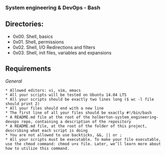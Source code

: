 ### System engineering & DevOps - Bash 

## Directories:
   * 0x00. Shell, basics
   * 0x01. Shell, permissions
   * 0x02. Shell, I/O Redirections and filters
   * 0x03. Shell, init files, variables and expansions

## Requirements

*General*

    * Allowed editors: vi, vim, emacs
    * All your scripts will be tested on Ubuntu 14.04 LTS
    * All your scripts should be exactly two lines long ($ wc -l file should print 2)
    * All your files should end with a new line
    * The first line of all your files should be exactly #!/bin/bash
    * A README.md file at the root of the holberton-system_engineering-devops repo, containing a description of the repository
    * A README.md file, at the root of the folder of this project, describing what each script is doing
    * You are not allowed to use backticks, &&, || or ;
    * All your scripts must be executable. To make your file executable, use the chmod command: chmod u+x file. Later, we’ll learn more about how to utilize this command.
